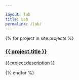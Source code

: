 ```yaml
---

layout: lab
title: Lab
permalink: /lab/
---
```


{% for project in site.projects %}
  <div class="card">
    <a href="{{ project.project_url }}" target="_blank">
      <div class="container-card">
        <h3><b>{{ project.title }}</b></h3> 
        <p>{{ project.description }}</p> 
      </div>
    </a>
    <a href="{{ project.github_link }}" target="_blank" data-toggle="tooltip" data-placement="bottom" title="GitHub">
      <i class="fab fa-github-square"></i>
    </a>
  </div> 
{% endfor %}

